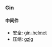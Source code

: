 ### Gin
#### 中间件
- 安全: [gin-helmet](https://github.com/danielkov/gin-helmet)
- 压缩: [gzig](https://github.com/gin-contrib/gzip)
